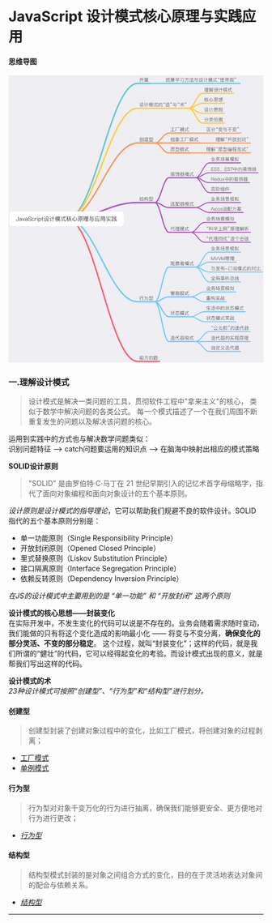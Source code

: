 # JavaScript 设计模式核心原理与实践应用  

#### 思维导图  
<img src="./static/imgae/思维导图.png" width="600">   


### 一.理解设计模式  
>设计模式是解决一类问题的工具，贯彻软件工程中"拿来主义"的核心， 类似于数学中解决问题的各类公式。
每一个模式描述了一个在我们周围不断重复发生的问题以及解决该问题的核心。

运用到实践中的方式也与解决数学问题类似：  
识别问题特征 --\> catch问题要运用的知识点  --\> 在脑海中映射出相应的模式策略  
  

**SOLID设计原则**  
>"SOLID" 是由罗伯特·C·马丁在 21 世纪早期引入的记忆术首字母缩略字，指代了面向对象编程和面向对象设计的五个基本原则。

*设计原则是设计模式的指导理论*，它可以帮助我们规避不良的软件设计。SOLID 指代的五个基本原则分别是：  
- 单一功能原则（Single Responsibility Principle）
- 开放封闭原则（Opened Closed Principle）
- 里式替换原则（Liskov Substitution Principle）
- 接口隔离原则（Interface Segregation Principle）
- 依赖反转原则（Dependency Inversion Principle）  

*在JS的设计模式中主要用到的是 “单一功能” 和 “开放封闭” 这两个原则*

**设计模式的核心思想——封装变化**  
在实际开发中，不发生变化的代码可以说是不存在的。业务会随着需求随时变动，我们能做的只有将这个变化造成的影响最小化 —— 将变与不变分离，**确保变化的部分灵活、不变的部分稳定**。
这个过程，就叫“封装变化”；这样的代码，就是我们所谓的“健壮”的代码，它可以经得起变化的考验。而设计模式出现的意义，就是帮我们写出这样的代码。  


**设计模式的术**  
*23种设计模式可按照“创建型”、“行为型”和“结构型”进行划分。*  
#### 创建型  
> 创建型封装了创建对象过程中的变化，比如工厂模式，将创建对象的过程剥离；
- [工厂模式](https://github.com/Mrlyk/JavaScriptStudy/blob/master/document/Creative/creative_factory.md)  
- [单例模式](https://github.com/Mrlyk/JavaScriptStudy/blob/master/document/Creative/creative_singleton.md)

#### 行为型
> 行为型对对象千变万化的行为进行抽离，确保我们能够更安全、更方便地对行为进行更改；  
- *[行为型](https://github.com/Mrlyk/JavaScriptStudy/blob/master/document/Behavioral/behavioral.md)*  

#### 结构型  
> 结构型模式封装的是对象之间组合方式的变化，目的在于灵活地表达对象间的配合与依赖关系。  
- *[结构型](https://github.com/Mrlyk/JavaScriptStudy/blob/master/document/Structural/structural.md)*


---
